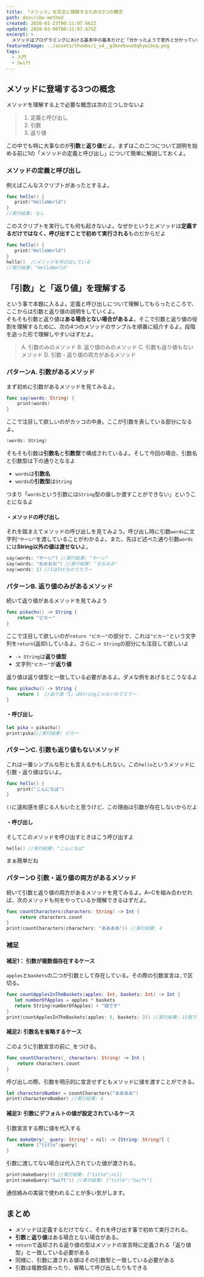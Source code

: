 ```yaml
---
title: 「メソッド」を完全に理解するための3つの概念
path: describe-method
created: 2020-01-23T00:11:07.662Z
updated: 2020-03-06T00:11:07.675Z
excerpt: >
  メソッドはプログラミングにおける基本中の基本だけど「分かったようで意外と分かっていない」、「ノリでやってる」という人も多いんじゃないかな？たった3つの概念をしっかり押さえておけば、メソッドは完璧に理解できるよ
featuredImage: ../assets/thumbs/1_s4__g3knebuue6qhywibnq.png
tags:
  - 入門
  - Swift
---
```

## メソッドに登場する3つの概念
メソッドを理解する上で必要な概念は次の三つしかないよ

> 1. 定義と呼び出し
> 2. 引数
> 3. 返り値

この中でも特に大事なのが**引数**と**返り値**だよ。まずはこの二つについて説明を始める前に1の「メソッドの定義と呼び出し」について簡単に解説しておくよ。

###  メソッドの定義と呼び出し
例えばこんなスクリプトがあったとするよ。
``` swift
func hello() {
   print("HelloWorld")
}
//実行結果: なし
```
このスクリプトを実行しても何も起きないよ。なぜかというとメソッドは**定義するだけではなく、呼び出すことで初めて実行される**ものだからだよ
``` swift
func hello() {
   print("HelloWorld")
}
hello()  //メソッドを呼び出している
//実行結果: "HelloWorld"
```

## 「引数」と「返り値」を理解する
という事で本題に入るよ。定義と呼び出しについて理解してもらったところで、ここからは引数と返り値の説明をしていくよ。  
そもそも引数と返り値は**ある場合とない場合があるよ**。そこで引数と返り値の役割を理解するために、次の4つのメソッドのサンプルを順番に紹介するよ。段階を追った形で理解しやすいはずだよ。

> A. 引数のみのメソッド
> B.  返り値のみのメソッド
> C. 引数も返り値もないメソッド
> D.  引数・返り値の両方があるメソッド

### パターンA. 引数があるメソッド
まず初めに引数があるメソッドを見てみるよ。
``` swift
func say(words: String) {
    print(words)
}
```

ここで注目して欲しいのがカッコの中身。ここが引数を表している部分になるよ。
``` swift
(words: String)
```
そもそも引数は**引数名**と**引数型**で構成されているよ。そして今回の場合、引数名と引数型は下の通りとなるよ

- `words`は**引数名**
- `words`の**引数型**は`String`

つまり「`words`という引数には`String`型の値しか渡すことができない」ということになるよ

#### ・メソッドの呼び出し
それを踏まえてメソッドの呼び出しを見てみよう。呼び出し時に引数`words`に文字列`"やーい"`を渡していることがわかるよ。また、先ほど述べた通り引数`words`には**String以外の値は渡せない**よ。

``` swift
say(words: "やーい") //実行結果: "やーい"
say(words: "おおおお") //実行結果: "おおおお"
say(words: 1) //1はIntなのでエラー
```

### パターンB. 返り値のみがあるメソッド
続いて返り値があるメソッドを見てみよう
``` swift
func pikachu() -> String {
    return "ピカー"
}
```

ここで注目して欲しいのが`return "ピカー"`の部分で、これは`"ピカー"`という文字列を`return`(返却)しているよ。さらに`-> String`の部分にも注目して欲しいよ

- `-> String`は**返り値型**
- 文字列`"ピカー"`が**返り値**

返り値は返り値型と一致している必要があるよ。ダメな例をあげるとこうなるよ
``` swift
func pikachu() -> String {
    return 1  //返り値「1」はStringじゃないのでエラー
}
```

#### ・呼び出し
``` swift
let pika = pikachu()
print(pika)//実行結果: ピカー
```

### パターンC. 引数も返り値もないメソッド
これは一番シンプルな形とも言えるかもしれない。この`hello`というメソッドに引数・返り値はないよ。
``` swift
func hello() {
    print("こんにちは")
}
```
`()`に違和感を感じる人もいたと思うけど、この理由は引数が存在しないからだよ

#### ・呼び出し
そしてこのメソッドを呼び出すときはこう呼び出すよ
``` swift
hello() //実行結果: "こんにちは"
```
まぁ簡単だね

### パターンD 引数・返り値の両方があるメソッド
続いて引数と返り値の両方があるメソッドを見てみるよ。A~Cを組み合わせれば、次のメソッドも何をやっているか理解できるはずだよ。
``` swift
func countCharacters(characters: String) -> Int {
     return characters.count
}
print(countCharacters(characters: "ああああ")) //実行結果: 4
```

### 補足
#### 補足1： 引数が複数個存在するケース
`apples`と`baskets`の二つが引数として存在している。その際の引数宣言は`,`で区切る。
```swift
func countApplesInTheBaskets(apples: Int, baskets: Int) -> Int {
   let numberOfApples = apples * baskets
   return String(numberOfApples) + "個です"
}
print(countApplesInTheBaskets(apples: 5, baskets: 3)) //実行結果: 15個です
```

#### 補足2: 引数名を省略するケース
このように引数宣言の前に`_`をつける。
```swift
func countCharacters(_ characters: String) -> Int {
	return characters.count
}
```
呼び出しの際、引数を明示的に宣言せずともメソッドに値を渡すことができる。
``` swift
let charactersNumber = countCharacters("ああああ")
print(charactersNumber) //実行結果: 4
```

#### 補足3: 引数にデフォルトの値が設定されているケース
引数宣言する際に値を代入する
```swift
func makeQery(_ query: String? = nil) -> [String: String?] {
	return ["title":query]
}
```
引数に渡してない場合は代入されていた値が渡される。

``` swift
print(makeQuery()) //実行結果: ["title":nil]
print(makeQuery("Swift")) //実行結果: ["title":"Swift"]
```
通信絡みの実装で使われることが多い気がします。

 
## まとめ
- メソッドは定義するだけでなく、それを呼び出す事で初めて実行される。
- **引数**と**返り値**はある場合とない場合がある。
- `return`で返却される返り値の型はメソッドの宣言時に定義される「返り値型」と一致している必要がある
- 同様に、引数に渡される値はその引数型と一致している必要がある
- 引数は複数個あったり、省略して呼び出したりもできる
